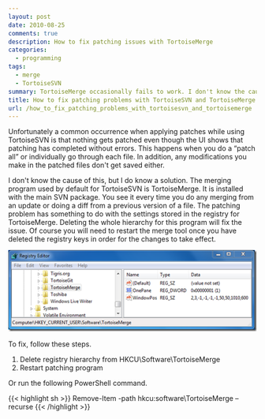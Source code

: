 ```yaml
---
layout: post
date: 2010-08-25
comments: true
description: How to fix patching issues with TortoiseMerge
categories:
  - programming
tags:
  - merge
  - TortoiseSVN
summary: TortoiseMerge occasionally fails to work. I don't know the cause, but I did figure out how correct the issue so you can do another merge.
title: How to fix patching problems with TortoiseSVN and TortoiseMerge
url: /how_to_fix_patching_problems_with_tortoisesvn_and_tortoisemerge
---
```


Unfortunately a common occurrence when applying patches while using TortoiseSVN is that nothing gets patched even though the UI shows that patching has completed without errors. This happens when you do a “patch all” or individually go through each file. In addition, any modifications you make in the patched files don't get saved either.

I don't know the cause of this, but I do know a solution. The merging program used by default for TortoiseSVN is TortoiseMerge. It is installed with the main SVN package. You see it every time you do any merging from an update or doing a diff from a previous version of a file. The patching problem has something to do with the settings stored in the registry for TortoiseMerge. Deleting the whole hierarchy for this program will fix the issue. Of course you will need to restart the merge tool once you have deleted the registry keys in order for the changes to take effect.

![Tortoise Registry Keys](/assets/tortoisemerger_20100906_1640_thumb5.png)

To fix, follow these steps.

1. Delete registry hierarchy from HKCU\Software\TortoiseMerge
2. Restart patching program

Or run the following PowerShell command.

{{< highlight sh >}}
Remove-Item -path hkcu:software\TortoiseMerge –recurse
{{< /highlight >}}
